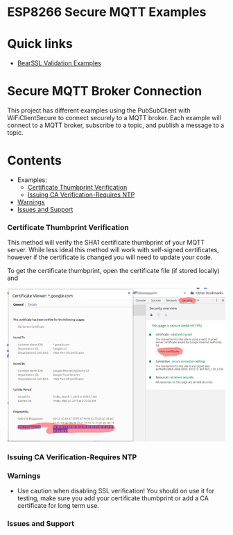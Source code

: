 ESP8266 Secure MQTT Examples
===========================================

# Quick links
- [BearSSL Validation Examples](https://github.com/esp8266/Arduino/tree/master/libraries/ESP8266WiFi/examples/BearSSL_Validation)

# Secure MQTT Broker Connection
This project has different examples using the PubSubClient with WiFiClientSecure to connect securely to a MQTT broker. Each example will connect to a MQTT broker, subscribe to a topic, and publish a message to a topic.

# Contents
- Examples:
  - [Certificate Thumbprint Verification](#certificate-thumbprint-verification)
  - [Issuing CA Verification-Requires NTP](#issuing-ca-verification-requires-ntp)
- [Warnings](#warnings)
- [Issues and Support](#issues-and-support)

### Certificate Thumbprint Verification
This method will verify the SHA1 certificate thumbprint of your MQTT server. While less ideal this method will work with self-signed certificates, however if the certificate is changed you will need to update your code.

To get the certificate thumbprint, open the certificate file (if stored locally) and

![Alt text](pictures/certthumbprint.png?raw=true "Certificate Thumbprint")

### Issuing CA Verification-Requires NTP

### Warnings
  - Use caution when disabling SSL verification! You should on use it for testing, make sure you add your certificate thumbprint or add a CA certificate for long term use.
  
### Issues and Support

